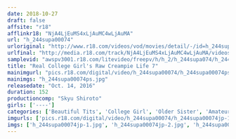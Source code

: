 ```yaml
---
date: 2018-10-27
draft: false
affsite: "r18"
afflinkr18: "NjA4LjEuMS4xLjAuMC4wLjAuMA"
url: "h_244supa00074"
urloriginal: "http://www.r18.com/videos/vod/movies/detail/-/id=h_244supa00074"
urlfinal: "http://media.r18.com/track/NjA4LjEuMS4xLjAuMC4wLjAuMA/videos/vod/movies/detail/-/id=h_244supa00074"
samplevid: "awspv3001.r18.com/litevideo/freepv/h/h_2/h_244supa074/h_244supa074_dmb_w.mp4"
title: "Real College Girl's Raw Creampie Life 7"
mainimgurl: "pics.r18.com/digital/video/h_244supa00074/h_244supa00074ps.jpg"
mainimgs: "h_244supa00074ps.jpg"
releasedate: "Oct. 14, 2016"
duration: 152
productioncomp: "Skyu Shiroto"
girls: ['----']
categories: ['Beautiful Tits', 'College Girl', 'Older Sister', 'Amateur', 'Creampie', 'Hi-Def']
imgurls: ['pics.r18.com/digital/video/h_244supa00074/h_244supa00074jp-1.jpg', 'pics.r18.com/digital/video/h_244supa00074/h_244supa00074jp-2.jpg', 'pics.r18.com/digital/video/h_244supa00074/h_244supa00074jp-3.jpg', 'pics.r18.com/digital/video/h_244supa00074/h_244supa00074jp-4.jpg', 'pics.r18.com/digital/video/h_244supa00074/h_244supa00074jp-5.jpg', 'pics.r18.com/digital/video/h_244supa00074/h_244supa00074jp-6.jpg', 'pics.r18.com/digital/video/h_244supa00074/h_244supa00074jp-7.jpg', 'pics.r18.com/digital/video/h_244supa00074/h_244supa00074jp-8.jpg', 'pics.r18.com/digital/video/h_244supa00074/h_244supa00074jp-9.jpg', 'pics.r18.com/digital/video/h_244supa00074/h_244supa00074jp-10.jpg', 'pics.r18.com/digital/video/h_244supa00074/h_244supa00074jp-11.jpg', 'pics.r18.com/digital/video/h_244supa00074/h_244supa00074jp-12.jpg', 'pics.r18.com/digital/video/h_244supa00074/h_244supa00074jp-13.jpg', 'pics.r18.com/digital/video/h_244supa00074/h_244supa00074jp-14.jpg', 'pics.r18.com/digital/video/h_244supa00074/h_244supa00074jp-15.jpg', 'pics.r18.com/digital/video/h_244supa00074/h_244supa00074jp-16.jpg', 'pics.r18.com/digital/video/h_244supa00074/h_244supa00074jp-17.jpg', 'pics.r18.com/digital/video/h_244supa00074/h_244supa00074jp-18.jpg', 'pics.r18.com/digital/video/h_244supa00074/h_244supa00074jp-19.jpg', 'pics.r18.com/digital/video/h_244supa00074/h_244supa00074jp-20.jpg']
imgs: ['h_244supa00074jp-1.jpg', 'h_244supa00074jp-2.jpg', 'h_244supa00074jp-3.jpg', 'h_244supa00074jp-4.jpg', 'h_244supa00074jp-5.jpg', 'h_244supa00074jp-6.jpg', 'h_244supa00074jp-7.jpg', 'h_244supa00074jp-8.jpg', 'h_244supa00074jp-9.jpg', 'h_244supa00074jp-10.jpg', 'h_244supa00074jp-11.jpg', 'h_244supa00074jp-12.jpg', 'h_244supa00074jp-13.jpg', 'h_244supa00074jp-14.jpg', 'h_244supa00074jp-15.jpg', 'h_244supa00074jp-16.jpg', 'h_244supa00074jp-17.jpg', 'h_244supa00074jp-18.jpg', 'h_244supa00074jp-19.jpg', 'h_244supa00074jp-20.jpg']
---
```

